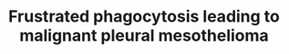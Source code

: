 ---
annotations:
- id: DOID:7474
  parent: disease of cellular proliferation
  type: Disease Ontology
  value: malignant pleural mesothelioma
- id: PW:0000013
  parent: disease pathway
  type: Pathway Ontology
  value: disease pathway
- id: CL:0000077
  parent: native cell
  type: Cell Type Ontology
  value: mesothelial cell
authors:
- Marvin M2
- Eweitz
- Alexandrabosch
- Mkutmon
- PhilipErnst
citedin: ''
communities:
- AOP
description: 'Adverse Outcome Pathway for malignant pleural mesothelioma, known to
  be initiated by asbestos and carbon nanotubes. This molecular AOP is based on https://aopwiki.org/aops/409 '
last-edited: 2024-06-21
ndex: null
organisms:
- Homo sapiens
redirect_from:
- /index.php/Pathway:WP5091
- /instance/WP5091
- /instance/WP5091_r134110
revision: r134110
schema-jsonld:
- '@context': https://schema.org/
  '@id': https://wikipathways.github.io/pathways/WP5091.html
  '@type': Dataset
  creator:
    '@type': Organization
    name: WikiPathways
  description: 'Adverse Outcome Pathway for malignant pleural mesothelioma, known
    to be initiated by asbestos and carbon nanotubes. This molecular AOP is based
    on https://aopwiki.org/aops/409 '
  keywords: []
  license: CC0
  name: Frustrated phagocytosis leading to malignant pleural mesothelioma
seo: CreativeWork
title: Frustrated phagocytosis leading to malignant pleural mesothelioma
wpid: WP5091
---